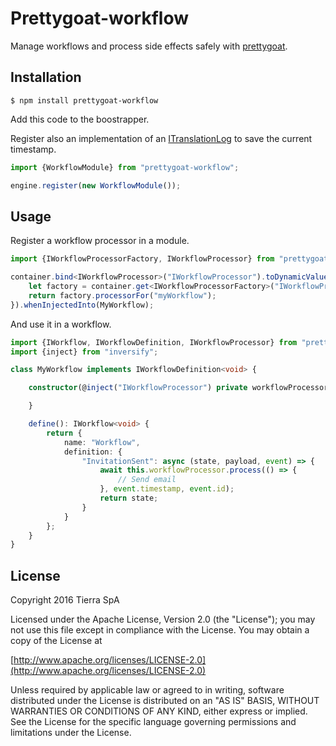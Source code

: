 # Prettygoat-workflow

Manage workflows and process side effects safely with [prettygoat](https://github.com/tierratelematics/prettygoat).

## Installation

`
$ npm install prettygoat-workflow
`

Add this code to the boostrapper.

Register also an implementation of an [ITranslationLog](https://github.com/tierratelematics/prettygoat-workflow/blob/master/scripts/workflow/TransactionLog.ts) to save the current timestamp.

```typescript
import {WorkflowModule} from "prettygoat-workflow";

engine.register(new WorkflowModule());
```

## Usage

Register a workflow processor in a module.

```typescript
import {IWorkflowProcessorFactory, IWorkflowProcessor} from "prettygoat-workflow";

container.bind<IWorkflowProcessor>("IWorkflowProcessor").toDynamicValue(() => {
    let factory = container.get<IWorkflowProcessorFactory>("IWorkflowProcessorFactory");
    return factory.processorFor("myWorkflow");
}).whenInjectedInto(MyWorkflow);
```

And use it in a workflow.

```typescript
import {IWorkflow, IWorkflowDefinition, IWorkflowProcessor} from "prettygoat-workflow";
import {inject} from "inversify";

class MyWorkflow implements IWorkflowDefinition<void> {

    constructor(@inject("IWorkflowProcessor") private workflowProcessor: IWorkflowProcessor) {

    }

    define(): IWorkflow<void> {
        return {
            name: "Workflow",
            definition: {
                "InvitationSent": async (state, payload, event) => {
                    await this.workflowProcessor.process(() => {
                        // Send email
                    }, event.timestamp, event.id);
                    return state;
                }
            }
        };
    }
}
```

## License

Copyright 2016 Tierra SpA

Licensed under the Apache License, Version 2.0 (the "License");
you may not use this file except in compliance with the License.
You may obtain a copy of the License at

[http://www.apache.org/licenses/LICENSE-2.0](http://www.apache.org/licenses/LICENSE-2.0)

Unless required by applicable law or agreed to in writing, software
distributed under the License is distributed on an "AS IS" BASIS,
WITHOUT WARRANTIES OR CONDITIONS OF ANY KIND, either express or implied.
See the License for the specific language governing permissions and
limitations under the License.
